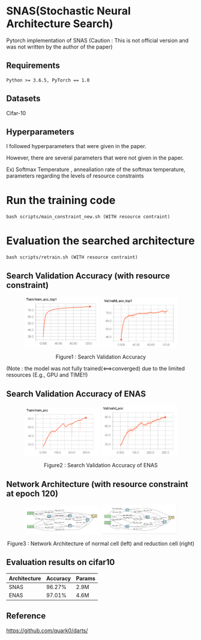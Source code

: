 # SNAS(Stochastic Neural Architecture Search)
Pytorch implementation of SNAS (Caution : This is not official version and was not written by the author of the paper)

## Requirements
```
Python >= 3.6.5, PyTorch == 1.0
```

## Datasets
Cifar-10

## Hyperparameters
I followed hyperparameters that were given in the paper.

However, there are several parameters that were not given in the paper.

Ex) Softmax Temperature , annealiation rate of the softmax temperature, parameters regarding the levels of resource constraints
# Run the training code
```
bash scripts/main_constraint_new.sh (WITH resource contraint)
```
# Evaluation the searched architecture
```
bash scripts/retrain.sh (WITH resource contraint)
```

## Search Validation Accuracy (with resource constraint)
<p align="center">
<img src="./train.png" alt="train" width="40%">
<img src="./test.png" alt="test" width="40%"></p>
<p align="center">
Figure1 : Search Validation Accuracy
</p>
(Note : the model was not fully trained(<==>converged) due to the limited resources (E.g., GPU and TIME!!)

## Search Validation Accuracy of ENAS
<p align="center">
<img src="./enas_train.png" alt="enas_train" width="40%">
<img src="./enas_validation.png" alt="enas_validation" width="40%"></p>
<p align="center">
Figure2 : Search Validation Accuracy of ENAS
</p>

## Network Architecture (with resource constraint at epoch 120)
<p align="center">
<img src="./Normal_cell.png" alt="Normal Cell" width="40%">
<img src="./Reduction_Cell.png" alt="Reduction Cell" width="40%">
</p>
<p align="center">
Figure3 : Network Architecture of normal cell (left) and reduction cell (right)
</p>

## Evaluation results on cifar10
|    Architecture    | Accuracy | Params |
| ------ | ------ | ------ |
| SNAS |  96.27% | 2.9M |
| ENAS |  97.01% | 4.6M |

## Reference
https://github.com/quark0/darts/
